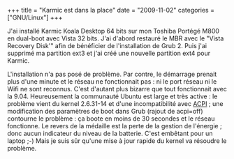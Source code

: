 +++
title = "Karmic est dans la place"
date = "2009-11-02"
categories = ["GNU/Linux"]
+++


J'ai installé Karmic Koala Desktop 64 bits sur mon Toshiba Portégé M800 en
dual-boot avec Vista 32 bits. J'ai d'abord restauré le MBR avec le "Vista
Recovery Disk'" afin de bénéficier de l'installation de Grub 2. Puis j'ai
supprimé ma partition ext3 et j'ai créé une nouvelle partition ext4 pour
Karmic.


L'installation n'a pas posé de problème. Par contre, le démarrage prenait
plus d'une minute et le réseau ne fonctionnait pas : ni le port réseau ni le
Wifi ne sont reconnus. C'est d'autant plus bizarre que tout fonctionnait avec la
9.04. Heureusement la communauté Ubuntu est large et très active : le
problème vient du kernel 2.6.31-14 et d'une incompatibilité avec
[ACPI](http://fr.wikipedia.org/wiki/ACPI) ; une modification des paramètres de
boot dans Grub (rajout de acpi=off) contourne le problème : ça boote en moins
de 30 secondes et le réseau fonctionne. Le revers de la médaille est la perte
de la gestion de l'énergie ; donc aucun indicateur du niveau de la batterie.
C'est embêtant pour un laptop ;-) Mais je suis sûr qu'une mise à jour rapide
du kernel va résoudre le problème.